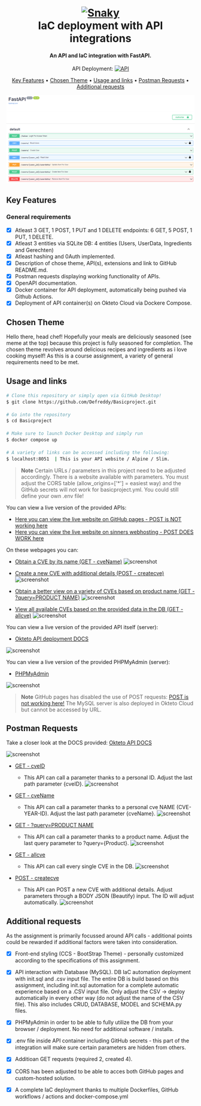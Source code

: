 <h1 align="center">
  <br>
  <a href="https://media.giphy.com/media/l4Jz3a8jO92crUlWM/giphy.gif"><img src="https://media.giphy.com/media/l4Jz3a8jO92crUlWM/giphy.gif" alt="Snaky"></a>
  <br>
  IaC deployment with API integrations
  <br>
</h1>

<h4 align="center">An API and IaC integration with FastAPI.</h4>

<p align="center">
    API Deployment:
  <a href="https://hub.docker.com/repository/docker/freds00n/finalproject" target="_blank">
    <img src="https://img.shields.io/docker/automated/freds00n/basicproject?style=for-the-badge"
         alt="API">
  </a>
</p>

<p align="center">
  <a href="#key-features">Key Features</a> •
  <a href="#chosen-theme">Chosen Theme</a> •
  <a href="#usage-and-links">Usage and links</a> •
  <a href="#postman-requests">Postman Requests</a> •
  <a href="#additional-requests">Additional requests</a>
</p>

![screenshot](https://github.com/Defreddy/finalproject/blob/main/Pictures_Readme/website.png)

## Key Features

### General requirements
- [x] Atleast 3 GET, 1 POST, 1 PUT and 1 DELETE endpoints: 6 GET, 5 POST, 1 PUT, 1 DELETE.
- [x] Atleast 3 entities via SQLite DB: 4 entities (Users, UserData, Ingredients and Gerechten)
- [x] Atleast hashing and 0Auth implemented.
- [x] Description of chose theme, API(s), extensions and link to GitHub README.md.
- [x] Postman requests displaying working functionality of APIs.
- [x] OpenAPI documentation.
- [x] Docker container for API deployment, automatically being pushed via Github Actions.
- [x] Deployment of API container(s) on Okteto Cloud via Dockere Compose.

## Chosen Theme

Hello there, head chef! Hopefully your meals are deliciously seasoned (see meme at the top) because this project is fully seasoned for completion.
The chosen theme revolves around delicious recipes and ingredients as i love cooking myself! 
As this is a course assignment, a variety of general requirements need to be met.


## Usage and links

```bash
# Clone this repository or simply open via GitHub Desktop!
$ git clone https://github.com/Defreddy/Basicproject.git

# Go into the repository
$ cd Basicproject

# Make sure to launch Docker Desktop and simply run
$ docker compose up

# A variety of links can be accessed including the following:
$ localhost:8051  | This is your API website / Alpine / Slim. 
```

> **Note**
> Certain URLs / parameters in this project need to be adjusted accordingly. There is a website available with <localhost> parameters.
> You must adjust the CORS table (allow_origins=['*'] = easiest way) and the GitHub secrets will not work for basicproject.yml. You could still define your own .env file!

You can view a live version of the provided APIs:
* [Here you can view the live website on GitHub pages - POST is NOT working here](https://defreddy.github.io/)
* [Here you can view the live website on sinners webhosting - POST DOES WORK here](https://frederikcrauwels.sinners.be/)

On these webpages you can:
* [Obtain a CVE by its name (GET - cveName)](https://frederikcrauwels.sinners.be/#page-top)
![screenshot](https://github.com/Defreddy/Basicproject_frederikcrauwels/blob/main/Pictures_Readme/searchCVE.png)

* [Create a new CVE with additional details (POST - createcve)](https://frederikcrauwels.sinners.be/#add)
![screenshot](https://github.com/Defreddy/Basicproject_frederikcrauwels/blob/main/Pictures_Readme/newCVE.png)

* [Obtain a better view on a variety of CVEs based on product name (GET - ?query=PRODUCT NAME)](https://frederikcrauwels.sinners.be/#product)
![screenshot](https://github.com/Defreddy/Basicproject_frederikcrauwels/blob/main/Pictures_Readme/Products.png)

* [View all available CVEs based on the provided data in the DB (GET - allcve)](https://frederikcrauwels.sinners.be/#list)
![screenshot](https://github.com/Defreddy/Basicproject_frederikcrauwels/blob/main/Pictures_Readme/allCVE.png)

You can view a live version of the provided API itself (server):
* [Okteto API deployment DOCS](https://api-service-defreddy.cloud.okteto.net/docs)

![screenshot](https://github.com/Defreddy/Basicproject_frederikcrauwels/blob/main/Pictures_Readme/FastAPI-DOCS.png)

You can view a live version of the provided PHPMyAdmin (server):
* [PHPMyAdmin](https://phpmyadmin-defreddy.cloud.okteto.net/)

![screenshot](https://github.com/Defreddy/Basicproject_frederikcrauwels/blob/main/Pictures_Readme/CVE-Details.png)

> **Note**
> GitHub pages has disabled the use of POST requests: [POST is not working here!](https://stackoverflow.com/questions/37761926/does-github-pages-allow-http-post-method)
> The MySQL server is also deployed in Okteto Cloud but cannot be accessed by URL.

## Postman Requests

Take a closer look at the DOCS provided: [Okteto API DOCS](https://api-service-defreddy.cloud.okteto.net/docs)

![screenshot](https://github.com/Defreddy/Basicproject_frederikcrauwels/blob/main/Pictures_Readme/FastAPI-DOCS.png)

* [GET - cveID](https://api-service-defreddy.cloud.okteto.net/cve/1)
    - This API can call a parameter thanks to a personal ID. Adjust the last path parameter {cveID}.
![screenshot](https://github.com/Defreddy/Basicproject_frederikcrauwels/blob/main/Pictures_Readme/GET1.png)

* [GET - cveName](https://api-service-defreddy.cloud.okteto.net/cveName/CVE-2020-5735)
    - This API can call a parameter thanks to a personal cve NAME (CVE-YEAR-ID). Adjust the last path parameter {cveName}.
![screenshot](https://github.com/Defreddy/Basicproject_frederikcrauwels/blob/main/Pictures_Readme/GET2.png)

* [GET - ?query=PRODUCT NAME](https://api-service-defreddy.cloud.okteto.net/product/?query=FTA)
    - This API can call a parameter thanks to a product name. Adjust the last query parameter to ?query={Product}.
![screenshot](https://github.com/Defreddy/Basicproject_frederikcrauwels/blob/main/Pictures_Readme/GET3.png)

* [GET - allcve](https://api-service-defreddy.cloud.okteto.net/cve/1)
    - This API can call every single CVE in the DB.
![screenshot](https://github.com/Defreddy/Basicproject_frederikcrauwels/blob/main/Pictures_Readme/GET4.png)

* [POST - createcve](https://api-service-defreddy.cloud.okteto.net/createcve/)
    - This API can POST a new CVE with additional details. Adjust parameters through a BODY JSON (Beautify) input. The ID will adjust automatically.
![screenshot](https://github.com/Defreddy/Basicproject_frederikcrauwels/blob/main/Pictures_Readme/POST1.png)


## Additional requests

As the assignment is primarily focussed around API calls - additional points could be rewarded if additional factors were taken into consideration.

- [x] Front-end styling (CCS - BootStrap Theme) - personally customized according to the specifications of this assignment.
- [x] API interaction with Database (MySQL). DB IaC automation deployment with init.sql and .csv input file. The entire DB is build based on this assignment, including init.sql automation for a complete automatic experience based on a .CSV input file. Only adjust the CSV -> deploy automatically in every other way (do not adjust the name of the CSV file). This also includes CRUD, DATABASE, MODEL and SCHEMA.py files.
- [x] PHPMyAdmin in order to be able to fully utilize the DB from your browser / deployment. No need for additional software / installs. 
- [x] .env file inside API container including GitHub secrets - this part of the integration will make sure certain parameters are hidden from others.
- [x] Additioan GET requests (required 2, created 4).
- [x] CORS has been adjusted to be able to acces both GitHub pages and custom-hosted solution.
- [x] A complete IaC deployment thanks to multiple Dockerfiles, GitHub workflows / actions and docker-compose.yml




